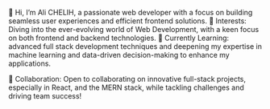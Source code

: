 👋 Hi, I’m Ali CHELIH, a passionate web developer with a focus on building seamless user experiences and efficient frontend solutions.
👀 Interests: Diving into the ever-evolving world of Web Development, with a keen focus on both frontend and backend technologies.
🌱 Currently Learning: advanced full stack development techniques and deepening my expertise in machine learning and data-driven decision-making to enhance my applications.    

💞️ Collaboration: Open to collaborating on innovative full-stack projects, especially in React, and the MERN stack, while tackling challenges and driving team success!





